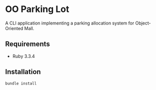 # OO Parking Lot

A CLI application implementing a parking allocation system for Object-Oriented Mall.

## Requirements

- Ruby 3.3.4

## Installation

```bash
bundle install
```
